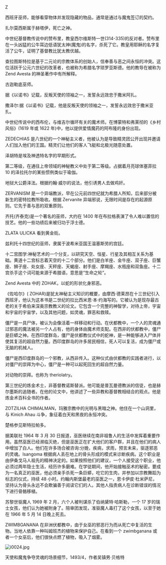 

Z

西班牙巫师，能够看穿物体并发现隐藏的物品，通常是通过与魔鬼签订的契约。

扎尔莫西斯属于赫塔伊，死亡之神。

中世纪基督教传说中的赞布里，教皇西尔维斯特一世(314-335)的反对者。赞布里在一头凶猛的公牛耳边低语犹太神(魔鬼)的名字，杀死了它。教皇用耶稣的名字复活了公牛，证明了基督教比犹太教优越。

查拉图斯特拉是基于二元论的宗教体系的创始人，信奉善与恶之间永恒的冲突。这位活跃于公元六世纪的改革者，也被称为希腊名字琐罗亚斯德。他的教导在被称为 Zend Avesta 的神圣著作中有所解释。

古迦勒底巫师。

据《以诺书》记载，反叛天使的领袖之一，发誓永远效忠于撒米阿扎。

撒泽尔:据《以诺书》记载，他是反叛天使的领袖之一，发誓永远效忠于撒米亚扎。

中世纪传说中的西布伦，与维吉尔循环有关的魔术师。在博蒙特和弗莱彻的《乡村风俗》(1619 年或 1622 年)中，他以提供爱情魔药的阿布隆的身份出现。

ZEDECHIAS 是八世纪的一个神秘主义者，他被认为是导致精灵团公开出现并邀请人们加入他们的王国。精灵们让他们的客人飞艇和北极光随意处置。

泽胡特是埃及神透特名字的早期形式。

第二等级，在通往上帝领域的神秘教义中处于第二等级。占据着月亮球体塞菲拉 10 的泽拉托尔的某些惯例类似于瑜伽。

地狱大公爵泽法。根据约翰·威尔的说法，他引诱男人去做鸡奸。

ZERVANISM 是一个异端教派，早在公元前四世纪就为希腊人所知，后来部分被新生的密特拉教所吸收。根据 Zervanite 异端邪说，无限时间是存在的起源原则。它先于善与恶的双重原则。

齐托(齐泰克)是一个著名的巫师，大约在 1400 年在布拉格表演了令人难以置信的技艺。他的一些功绩后来被归功于浮士德。

ZLATA ULICKA 看到黄金街。

兹利托十四世纪的巫师，隶属于波希米亚国王温塞斯劳的宫廷。

十二宫图学:神秘艺术的一个分支，以研究天空、恒星、行星及其相互关系为基础。黄道十二宫标志着天空的十二个部分。他们是白羊座、金牛座、双子座、巨蟹座、狮子座、处女座、天秤座、天蝎座、射手座、摩羯座、水瓶座和双鱼座。十二宫杀手这个词可能来源于希腊语，意思是“生命之轮”。

Zend Avesta 中的 ZOHAK，以蛇的形状化身邪恶。

《佐哈尔》( ZOHAR)是犹太神秘主义知识的概要，由摩西·德莱昂在十三世纪引入西班牙，他认为这本书是二世纪的拉比西米恩·本·约海写的。它被认为是现存最古老的关于希伯来深奥宗教教义的论文。它包含一个完整的神智学，对待上帝，宇宙和宇宙的宇宙学，以及其他问题，如灵魂，罪恶和救赎。

僵尸是一具尸体，被认为会像活着一样移动和行动。在伏都教中，一个人的灵魂通过邪恶的魔法被另一个人占有，他的身体由魔术师支配。在西非的伏都教中，僵尸是巨蟒之神。在西印度群岛，僵尸是伏都教仪式中的蛇神，是一种能够进入尸体并使其复活的超自然力量。西印度群岛的许多居民相信，死人可以复活，成为僵尸或无脑的机械人。

僵尸是西印度群岛的一个邪教，从西非传入。这种仪式由伏都教的实践者进行，以对僵尸的崇拜为中心，僵尸是一种可以起死回生的超自然力量。

对动物的崇拜。也称为 theriolatry。

第三世纪的炼金术士，非基督教诺斯替派。他可能是普瓦曼德教派的信徒，也是赫尔墨斯的追随者。在他的论文中，他讲述了一些异教和基督教相结合的观点。他是炼金术百科全书的作者。

ZOTZILHA CHIMALMAN，玛雅宗教中的光明与黑暗之神。他住在一个山洞里，与 Kinich Ahau 斗争，象征着白天和黑夜的永恒冲突。

楚格参见斯特拉帕多。

据美联社 1964 年 3 月 30 日报道，巫医继续在南非祖鲁人的生活中发挥着重要作用。虽然巫医已经濒临灭绝，但是巫医正在扩大他们的客户群，并且在他们的病人中增加了白人。他们在许多场合被咨询:分娩，疾病，求雨，预言未来，驱逐邪恶的灵魂。Isangoma 根据病人丢在地上的骨头形成的模式来诊断疾病。这个职业是由伊桑戈马人祖先的精神决定的。如果按照他们的建议，一个人接受这个职业，他必须过两年隐士生活，经历许多磨难。在学徒期间，他开始接触巫术的秘密。要成为一名真正的巫医，他必须亲手杀死一条巨蟒，吃它的生肉，并参加以宗教舞蹈为标志的仪式，持续 48 小时。约翰内斯堡最老的巫医之一，恩卡伊皮·杜米萨尼，坚持认为骨头永远不会欺骗善于阅读它们的人。其他人指责病人在诊断错误的情况下进行骨骼移植。

苏黎世驱魔人 1969 年 2 月，六个人被判谋杀了伯纳黛特·哈斯勒，一个 17 岁的瑞士女孩，他们认为她被附身了。陪审团发现，准驱魔人毒打了这个女孩，以至于她在 1966 年 5 月 14 日晚上死去。

ZWIMBGANANA 在非洲伏都教中，由于女巫的邪恶行为而从死亡中复活的生物。当地人依靠一种叫姆班杰的植物来保护自己。在看到一个 zwimbganana 或者一个女巫后，他们很快点燃了植物，吸入了烟雾。

![i0024.jpg](i0024.jpg)

天使和魔鬼争夺灵魂的场景细节，1493/4，作者吴镇男·贝格特